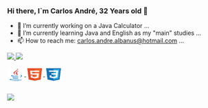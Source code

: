 ### Hi there, I`m Carlos André, 32 Years old 👋

- 🔭 I’m currently working on a Java Calculator ...
- 🌱 I’m currently learning Java and English as my "main" studies ...
- 📫 How to reach me: carlos.andre.albanus@hotmail.com ...

<div>
  <a href="https://github.com/reveredy">
    <img height="180em" src="https://github-readme-stats.vercel.app/api?username=reveredy&show_icons=true&theme=dracula&include_all_commits=true&count_private=true"/>
    <img height="180em" src="https://github-readme-stats.vercel.app/api/top-langs/?username=reveredy&layout=compact&langs_count=16&theme=dracula"/>
<div>

  <div style="display: inline_block"><br>
    <img align="center" alt="Revs-Java" height="30" width="40" src="https://github.com/devicons/devicon/blob/master/icons/java/java-original.svg">
    <img align="center" alt="Revs-Java" height="30" width="40" src="https://github.com/devicons/devicon/blob/master/icons/html5/html5-original.svg">
    <img align="center" alt="Revs-Java" height="30" width="40" src="https://github.com/devicons/devicon/blob/master/icons/css3/css3-original.svg">
  </div>
  
  ##
  
  <a href="https://www.linkedin.com/in/carlos-andre-albanus"><img src="https://img.shields.io/badge/LinkedIn-0077B5?style=for-the-badge&logo=linkedin&logoColor=white
    " target="+blank"></a>
